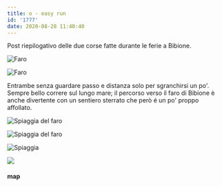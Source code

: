 ```yaml
---
title: o - easy run
id: '1777'
date: 2020-08-28 11:40:40
---
```


Post riepilogativo delle due corse fatte durante le ferie a Bibione.

![Faro](/images/2021/08/IMG_2678.jpg)

![Faro](/images/2021/08/IMG_2679.jpg)

Entrambe senza guardare passo e distanza solo per sgranchirsi un po'. Sempre bello correre sul lungo mare; il percorso verso il faro di Bibione è anche divertente con un sentiero sterrato che però é un po' proppo affollato.

![Spiaggia del faro](/images/2021/08/IMG_2679.jpg)

![Spiaggia del faro](/images/2021/08/IMG_2681.jpg)

![Spiaggia](/images/2021/08/IMG_2624.jpg)

 ![](/images/2021/08/20200826-activity-map.png) 

#### map